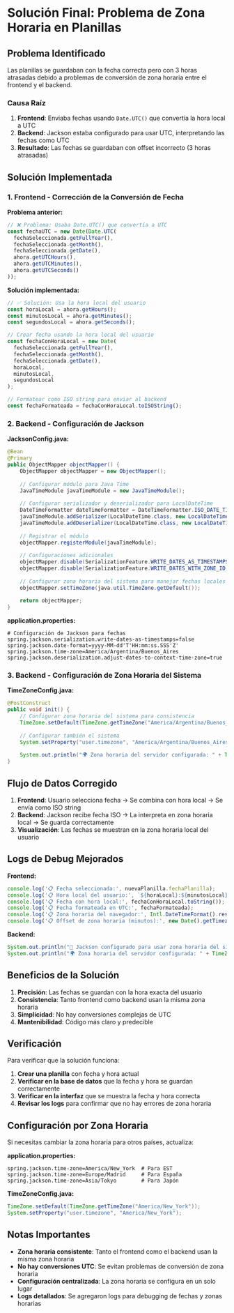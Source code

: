 # Solución Final: Problema de Zona Horaria en Planillas

## Problema Identificado

Las planillas se guardaban con la fecha correcta pero con 3 horas atrasadas debido a problemas de conversión de zona horaria entre el frontend y el backend.

### Causa Raíz

1. **Frontend**: Enviaba fechas usando `Date.UTC()` que convertía la hora local a UTC
2. **Backend**: Jackson estaba configurado para usar UTC, interpretando las fechas como UTC
3. **Resultado**: Las fechas se guardaban con offset incorrecto (3 horas atrasadas)

## Solución Implementada

### 1. Frontend - Corrección de la Conversión de Fecha

**Problema anterior:**
```javascript
// ❌ Problema: Usaba Date.UTC() que convertía a UTC
const fechaUTC = new Date(Date.UTC(
  fechaSeleccionada.getFullYear(),
  fechaSeleccionada.getMonth(),
  fechaSeleccionada.getDate(),
  ahora.getUTCHours(),
  ahora.getUTCMinutes(),
  ahora.getUTCSeconds()
));
```

**Solución implementada:**
```javascript
// ✅ Solución: Usa la hora local del usuario
const horaLocal = ahora.getHours();
const minutosLocal = ahora.getMinutes();
const segundosLocal = ahora.getSeconds();

// Crear fecha usando la hora local del usuario
const fechaConHoraLocal = new Date(
  fechaSeleccionada.getFullYear(),
  fechaSeleccionada.getMonth(),
  fechaSeleccionada.getDate(),
  horaLocal,
  minutosLocal,
  segundosLocal
);

// Formatear como ISO string para enviar al backend
const fechaFormateada = fechaConHoraLocal.toISOString();
```

### 2. Backend - Configuración de Jackson

**JacksonConfig.java:**
```java
@Bean
@Primary
public ObjectMapper objectMapper() {
    ObjectMapper objectMapper = new ObjectMapper();
    
    // Configurar módulo para Java Time
    JavaTimeModule javaTimeModule = new JavaTimeModule();
    
    // Configurar serializador y deserializador para LocalDateTime
    DateTimeFormatter dateTimeFormatter = DateTimeFormatter.ISO_DATE_TIME;
    javaTimeModule.addSerializer(LocalDateTime.class, new LocalDateTimeSerializer(dateTimeFormatter));
    javaTimeModule.addDeserializer(LocalDateTime.class, new LocalDateTimeDeserializer(dateTimeFormatter));
    
    // Registrar el módulo
    objectMapper.registerModule(javaTimeModule);
    
    // Configuraciones adicionales
    objectMapper.disable(SerializationFeature.WRITE_DATES_AS_TIMESTAMPS);
    objectMapper.disable(SerializationFeature.WRITE_DATES_WITH_ZONE_ID);
    
    // Configurar zona horaria del sistema para manejar fechas locales correctamente
    objectMapper.setTimeZone(java.util.TimeZone.getDefault());
    
    return objectMapper;
}
```

**application.properties:**
```properties
# Configuración de Jackson para fechas
spring.jackson.serialization.write-dates-as-timestamps=false
spring.jackson.date-format=yyyy-MM-dd'T'HH:mm:ss.SSS'Z'
spring.jackson.time-zone=America/Argentina/Buenos_Aires
spring.jackson.deserialization.adjust-dates-to-context-time-zone=true
```

### 3. Backend - Configuración de Zona Horaria del Sistema

**TimeZoneConfig.java:**
```java
@PostConstruct
public void init() {
    // Configurar zona horaria del sistema para consistencia
    TimeZone.setDefault(TimeZone.getTimeZone("America/Argentina/Buenos_Aires"));
    
    // Configurar también el sistema
    System.setProperty("user.timezone", "America/Argentina/Buenos_Aires");
    
    System.out.println("🌍 Zona horaria del servidor configurada: " + TimeZone.getDefault().getID());
}
```

## Flujo de Datos Corregido

1. **Frontend**: Usuario selecciona fecha → Se combina con hora local → Se envía como ISO string
2. **Backend**: Jackson recibe fecha ISO → La interpreta en zona horaria local → Se guarda correctamente
3. **Visualización**: Las fechas se muestran en la zona horaria local del usuario

## Logs de Debug Mejorados

**Frontend:**
```javascript
console.log('📋 Fecha seleccionada:', nuevaPlanilla.fechaPlanilla);
console.log('📋 Hora local del usuario:', `${horaLocal}:${minutosLocal}:${segundosLocal}`);
console.log('📋 Fecha con hora local:', fechaConHoraLocal.toString());
console.log('📋 Fecha formateada en UTC:', fechaFormateada);
console.log('📋 Zona horaria del navegador:', Intl.DateTimeFormat().resolvedOptions().timeZone);
console.log('📋 Offset de zona horaria (minutos):', new Date().getTimezoneOffset());
```

**Backend:**
```java
System.out.println("🔧 Jackson configurado para usar zona horaria del sistema: " + java.util.TimeZone.getDefault().getID());
System.out.println("🌍 Zona horaria del servidor configurada: " + TimeZone.getDefault().getID());
```

## Beneficios de la Solución

1. **Precisión**: Las fechas se guardan con la hora exacta del usuario
2. **Consistencia**: Tanto frontend como backend usan la misma zona horaria
3. **Simplicidad**: No hay conversiones complejas de UTC
4. **Mantenibilidad**: Código más claro y predecible

## Verificación

Para verificar que la solución funciona:

1. **Crear una planilla** con fecha y hora actual
2. **Verificar en la base de datos** que la fecha y hora se guardan correctamente
3. **Verificar en la interfaz** que se muestra la fecha y hora correcta
4. **Revisar los logs** para confirmar que no hay errores de zona horaria

## Configuración por Zona Horaria

Si necesitas cambiar la zona horaria para otros países, actualiza:

**application.properties:**
```properties
spring.jackson.time-zone=America/New_York  # Para EST
spring.jackson.time-zone=Europe/Madrid     # Para España
spring.jackson.time-zone=Asia/Tokyo        # Para Japón
```

**TimeZoneConfig.java:**
```java
TimeZone.setDefault(TimeZone.getTimeZone("America/New_York"));
System.setProperty("user.timezone", "America/New_York");
```

## Notas Importantes

- **Zona horaria consistente**: Tanto el frontend como el backend usan la misma zona horaria
- **No hay conversiones UTC**: Se evitan problemas de conversión de zona horaria
- **Configuración centralizada**: La zona horaria se configura en un solo lugar
- **Logs detallados**: Se agregaron logs para debugging de fechas y zonas horarias








